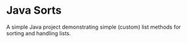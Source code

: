 # Java Sorts
A simple Java project demonstrating simple (custom) list methods for sorting and handling lists.